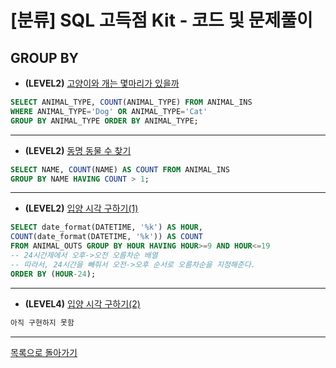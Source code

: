 # [분류] SQL 고득점 Kit - 코드 및 문제풀이

## GROUP BY
- __(LEVEL2)__ [고양이와 개는 몇마리가 있을까](https://programmers.co.kr/learn/courses/30/lessons/59040)
```sql
SELECT ANIMAL_TYPE, COUNT(ANIMAL_TYPE) FROM ANIMAL_INS
WHERE ANIMAL_TYPE='Dog' OR ANIMAL_TYPE='Cat'
GROUP BY ANIMAL_TYPE ORDER BY ANIMAL_TYPE;
```
<hr>

- __(LEVEL2)__ [동명 동물 수 찾기](https://programmers.co.kr/learn/courses/30/lessons/59041)
```sql
SELECT NAME, COUNT(NAME) AS COUNT FROM ANIMAL_INS
GROUP BY NAME HAVING COUNT > 1;
```
<hr>

- __(LEVEL2)__ [입양 시각 구하기(1)](https://programmers.co.kr/learn/courses/30/lessons/59412)
```sql
SELECT date_format(DATETIME, '%k') AS HOUR,
COUNT(date_format(DATETIME, '%k')) AS COUNT
FROM ANIMAL_OUTS GROUP BY HOUR HAVING HOUR>=9 AND HOUR<=19
-- 24시간제에서 오후->오전 오름차순 배열
-- 따라서, 24시간을 빼줘서 오전->오후 순서로 오름차순을 지정해준다.
ORDER BY (HOUR-24);
```
<hr>

- __(LEVEL4)__ [입양 시각 구하기(2)](https://programmers.co.kr/learn/courses/30/lessons/59413)
```sql
아직 구현하지 못함
```
<hr>

[목록으로 돌아가기](https://github.com/ss-won/For-Coding-Test/blob/master/Programmers/sqlKit)